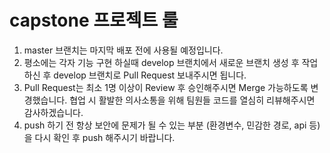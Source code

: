 # capstone 프로젝트 룰

1. master 브랜치는 마지막 배포 전에 사용될 예정입니다.
2. 평소에는 각자 기능 구현 하실때 develop 브랜치에서 새로운 브랜치 생성 후 작업하신 후 develop 브랜치로 Pull Request 보내주시면 됩니다.
3. Pull Request는 최소 1명 이상이 Review 후 승인해주시면 Merge 가능하도록 변경했습니다. 협업 시 활발한 의사소통을 위해 팀원들 코드를 열심히 리뷰해주시면 감사하겠습니다.
4. push 하기 전 항상 보안에 문제가 될 수 있는 부분 (환경변수, 민감한 경로, api 등)을 다시 확인 후 push 해주시기 바랍니다.

